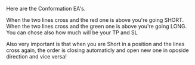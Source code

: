 Here are the Conformation EA's.

When the two lines cross and the red one is above you're going SHORT.
When the two lines cross and the green one is above you're going LONG.
You can chose also how much will be your TP and SL

Also very important is that when you are Short in a position and the lines cross again, the order is closing automaticly and open new one in oposide direction and vice versa!

